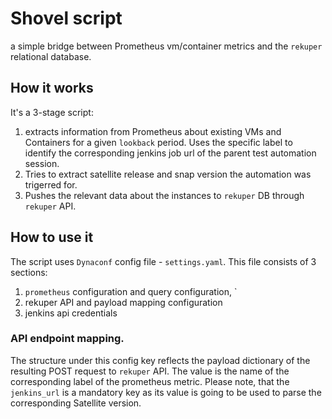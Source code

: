 # Shovel script
a simple bridge between Prometheus vm/container metrics and the `rekuper` relational database.

## How it works
It's a 3-stage script:
1. extracts information from Prometheus about existing VMs and Containers for a given `lookback` period. Uses the specific label to identify the corresponding jenkins job url of the parent test automation session.
2. Tries to extract satellite release and snap version the automation was trigerred for.
3. Pushes the relevant data about the instances to `rekuper` DB through `rekuper` API.

## How to use it
The script uses `Dynaconf` config file - `settings.yaml`. This file consists of 3 sections:
1. `prometheus` configuration and query configuration, `
2. rekuper API and payload mapping configuration
3. jenkins api credentials

### API endpoint mapping.
The structure under this config key reflects the payload dictionary of the resulting POST request to `rekuper` API.
The value is the name of the  corresponding label of the prometheus metric.
Please note, that the `jenkins_url` is a mandatory key as its value is going to be used to parse the corresponding Satellite version.